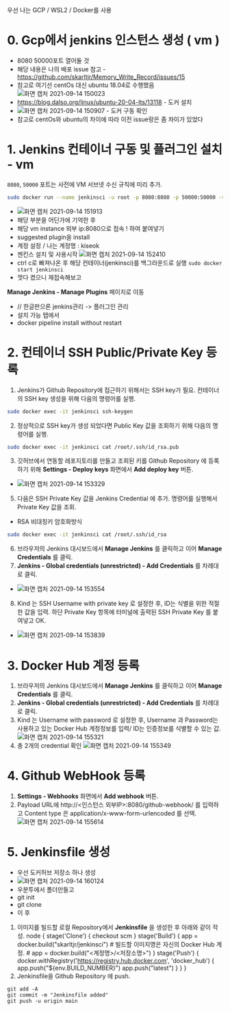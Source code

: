 우선 나는 GCP / WSL2 / Docker를 사용

# 0. Gcp에서 jenkins 인스턴스 생성 ( vm )
- 8080 50000포트 열어둘 것 
- 해당 내용은 나의 배포 issue 참고 - https://github.com/skarltjr/Memory_Write_Record/issues/15
- 참고로 여기선 centOs 대신 ubuntu 18.04로 수행했음
![화면 캡처 2021-09-14 150023](https://user-images.githubusercontent.com/62214428/133203192-6d6bacde-ad6f-4945-9583-5ae421f0fbd4.png)
- https://blog.dalso.org/linux/ubuntu-20-04-lts/13118 - 도커 설치
- ![화면 캡처 2021-09-14 150907](https://user-images.githubusercontent.com/62214428/133204154-cbd76e3b-3faa-4baa-a557-547969840a6b.png) - 도커 구동 확인 
- 참고로 centOs와 ubuntu의 차이에 따라 이전 issue랑은 좀 차이가 있었다

# 1. Jenkins 컨테이너 구동 및 플러그인 설치 - vm

 `8080`, `50000` 포트는 사전에 VM 서브넷 수신 규칙에 미리 추가. 

```bash
sudo docker run --name jenkinsci -u root -p 8080:8080 -p 50000:50000 -v $(which docker):/usr/bin/docker -v $HOME/.jenkins/:/var/jenkins_home -v /var/run/docker.sock:/var/run/docker.sock jenkins/jenkins:lts
```
- ![화면 캡처 2021-09-14 151913](https://user-images.githubusercontent.com/62214428/133205239-a3edc4bf-f140-40ff-a165-fce14ff5dac5.png)
- 해당 부분을 어딘가에 기억한 후
- 해당 vm instance 외부 ip:8080으로 접속 ! 하여 붙여넣기
- suggested plugin을 install
- 계정 설정 / 나는 계정명 : kiseok
- 젠킨스 설치 및 사용시작
![화면 캡처 2021-09-14 152410](https://user-images.githubusercontent.com/62214428/133205903-a1ed4c95-493b-438e-9bb8-af1d1f5f7420.png)
- ctrl c로 빠져나온 후 해당 컨테이너(jenkinsci)를 백그라운드로 실행 `sudo docker start jenkinsci`
- 껏다 켰으니 재접속해보고

**Manage Jenkins - Manage Plugins** 페이지로 이동 
- // 한글판으론 jenkins관리 -> 플러그인 관리 
- 설치 가능 탭에서
- docker pipeline install without restart

# 2. 컨테이너 SSH Public/Private Key 등록

1) Jenkins가 Github Repository에 접근하기 위해서는 SSH key가 필요. 컨테이너의 SSH key 생성을 위해 다음의 명령어를 실행.

```bash
sudo docker exec -it jenkinsci ssh-keygen
```
2) 정상적으로 SSH key가 생성 되었다면 Public Key 값을 조회하기 위해 다음의 명령어를 실행. 

```bash
sudo docker exec -it jenkinsci cat /root/.ssh/id_rsa.pub
```
3) 깃허브에서 연동할 레포지토리를 만들고 조회된 키를 Github Repository 에 등록하기 위해 **Settings - Deploy keys** 화면에서 **Add deploy key** 버튼.
- ![화면 캡처 2021-09-14 153329](https://user-images.githubusercontent.com/62214428/133207065-949d3113-eade-4691-9635-b023537add4d.png)

5) 다음은 SSH Private Key 값을 Jenkins Credential 에 추가. 명령어를 실행해서 Private Key 값을 조회.
- RSA 비대칭키 암호화방식

```bash
sudo docker exec -it jenkinsci cat /root/.ssh/id_rsa
```

6) 브라우저의 Jenkins 대시보드에서 **Manage Jenkins** 를 클릭하고 이어 **Manage Credentials** 를 클릭.
7) **Jenkins - Global credentials (unrestricted) - Add Credentials** 를 차례대로 클릭.
- ![화면 캡처 2021-09-14 153554](https://user-images.githubusercontent.com/62214428/133207343-f4d6f90f-4044-448a-a5ce-3712d79c7663.png)
8) Kind 는 SSH Username with private key 로 설정한 후, ID는 식별을 위한 적절한 값을 입력. 하단 Private Key 항목에 터미널에 출력된 SSH Private Key 를 붙여넣고 OK.
- ![화면 캡처 2021-09-14 153839](https://user-images.githubusercontent.com/62214428/133207713-2c64ec69-41d5-4e50-8c1b-cedd72fe80d7.png)

# 3. Docker Hub 계정 등록

1) 브라우저의 Jenkins 대시보드에서 **Manage Jenkins** 를 클릭하고 이어 **Manage Credentials** 를 클릭.
2) **Jenkins - Global credentials (unrestricted) - Add Credentials** 를 차례대로 클릭.
3) Kind 는 Username with password 로 설정한 후, Username 과 Password는 사용하고 있는 Docker Hub 계정정보를 입력/ ID는 인증정보를 식별할 수 있는 값.
![화면 캡처 2021-09-14 155321](https://user-images.githubusercontent.com/62214428/133209623-fd0f39ca-4b4c-40e7-8eeb-f17c70b75d3d.png)
4) 총 2개의 credential 확인
![화면 캡처 2021-09-14 155349](https://user-images.githubusercontent.com/62214428/133209698-92c85c90-c7d7-4976-8644-8d74b6f6a29d.png)

# 4. Github WebHook 등록

1) **Settings - Webhooks** 화면에서 **Add webhook** 버튼.
2) Payload URL에 http://<인스턴스 외부IP>:8080/github-webhook/ 를 입력하고 Content type 은 application/x-www-form-urlencoded 를 선택.
![화면 캡처 2021-09-14 155614](https://user-images.githubusercontent.com/62214428/133210009-c384b4fe-bd36-4e7c-863e-1d529e27f545.png)


# 5. Jenkinsfile 생성
- 우선 도커허브 저장소 하나 생성
- ![화면 캡처 2021-09-14 160124](https://user-images.githubusercontent.com/62214428/133210663-5700087c-b90d-431a-a22e-0ec4effc7414.png)
- 우분투에서 폴더만들고
- git init
- git clone
- 이 후
1) 이미지를 빌드할 로컬 Repository에서 **Jenkinsfile** 을 생성한 후 아래와 같이 작성.
node {
     stage('Clone') {
         checkout scm
     }
     stage('Build') {
         app = docker.build("skarltjr/jenkinsci")
         # 빌드할 이미지명은 자신의 Docker Hub 계정.
				 # app = docker.build("<계정명>/<저장소명>")
     }
     stage('Push') {
         docker.withRegistry('https://registry.hub.docker.com', 'docker_hub') {
             app.push("${env.BUILD_NUMBER}")
             app.push("latest")
         }
     }
 }
2) Jenkinsfile을 Github Repository 에 push.
```
git add -A
git commit -m "Jenkinsfile added"
git push -u origin main
```
